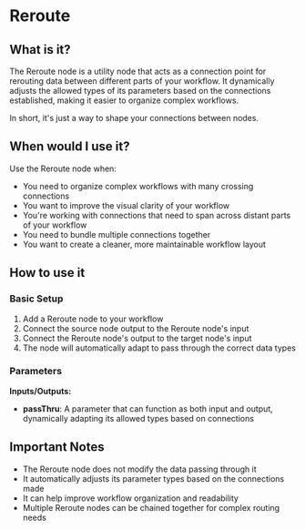 # Reroute

## What is it?

The Reroute node is a utility node that acts as a connection point for rerouting data between different parts of your workflow. It dynamically adjusts the allowed types of its parameters based on the connections established, making it easier to organize complex workflows.

In short, it's just a way to shape your connections between nodes.

## When would I use it?

Use the Reroute node when:

- You need to organize complex workflows with many crossing connections
- You want to improve the visual clarity of your workflow
- You're working with connections that need to span across distant parts of your workflow
- You need to bundle multiple connections together
- You want to create a cleaner, more maintainable workflow layout

## How to use it

### Basic Setup

1. Add a Reroute node to your workflow
1. Connect the source node output to the Reroute node's input
1. Connect the Reroute node's output to the target node's input
1. The node will automatically adapt to pass through the correct data types

### Parameters

**Inputs/Outputs:**

- **passThru**: A parameter that can function as both input and output, dynamically adapting its allowed types based on connections

## Important Notes

- The Reroute node does not modify the data passing through it
- It automatically adjusts its parameter types based on the connections made
- It can help improve workflow organization and readability
- Multiple Reroute nodes can be chained together for complex routing needs
